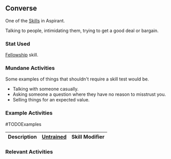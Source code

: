 ## Converse
One of the [Skills](Skills) in Aspirant. 

Talking to people, intimidating them, trying to get a good deal or bargain.

### Stat Used
[Fellowship](Stats#Fellowship) skill.

### Mundane Activities
Some examples of things that shouldn't require a skill test would be.
* Talking with someone casually.
* Asking someone a question where they have no reason to misstrust you.
* Selling things for an expected value.

### Example Activities
#TODOExamples 

| Description                                      | [Untrained](Skills#Untrained) | Skill Modifier |
| ------------------------------------------------ | ----------------------------- | -------------- |


### Relevant Activities
